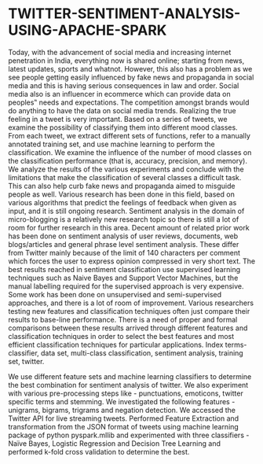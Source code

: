 # TWITTER-SENTIMENT-ANALYSIS-USING-APACHE-SPARK
Today, with the advancement of social media and increasing internet penetration in India, everything now is shared online; starting from news, latest updates, sports and whatnot. However, this also has a problem as we see people getting easily influenced by fake news and propaganda in social media and this is having serious consequences in law and order. Social media also is an influencer in ecommerce which can provide data on peoples‟ needs and expectations. The competition amongst brands would do anything to have the data on social media trends. Realizing the true feeling in a tweet is very important. Based on a series of tweets, we examine the possibility of classifying them into different mood classes. From each tweet, we extract different sets of functions, refer to a manually annotated training set, and use machine learning to perform the classification. We examine the influence of the number of mood classes on the classification performance (that is, accuracy, precision, and memory). We analyze the results of the various experiments and conclude with the limitations that make the classification of several classes a difficult task. This can also help curb fake news and propaganda aimed to misguide people as well. Various research has been done in this field, based on various algorithms that predict the feelings of feedback when given as input, and it is still ongoing research.  Sentiment analysis in the domain of micro-blogging is a relatively new research topic so there is still a lot of room for further research in this area. Decent amount of related prior work has been done on sentiment analysis of user reviews, documents, web blogs/articles and general phrase level sentiment analysis. These differ from Twitter mainly because of the limit of 140 characters per comment which forces the user to express opinion compressed in very short text. The best results reached in sentiment classification use supervised learning techniques such as Naive Bayes and Support Vector Machines, but the manual labelling required for the supervised approach is very expensive. Some work has been done on unsupervised and semi-supervised approaches, and there is a lot of room of improvement. Various researchers testing new features and classification techniques often just compare their results to base-line performance. There is a need of proper and formal comparisons between these results arrived through different features and classification techniques in order to select the best features and most efficient classification techniques for particular applications. Index terms- classifier, data set, multi-class classification, sentiment analysis, training set, twitter.

We use different feature sets and machine learning classifiers to determine the best combination for sentiment analysis of twitter. We also experiment with various pre-processing steps like - punctuations, emoticons, twitter specific terms and stemming. We investigated the following features - unigrams, bigrams, trigrams and negation detection. 
We accessed the Twitter API for live streaming tweets. Performed Feature Extraction and transformation from the JSON format of tweets using machine learning package of python pyspark.mllib and experimented with three classifiers -Naïve Bayes, Logistic Regression and Decision Tree Learning and performed k-fold cross validation to determine the best.
